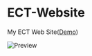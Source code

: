 # ECT-Website
My ECT Web Site([Demo](https://github.com/handutec/ECT-Web/index.html))

![Preview](https://github.com/handutec/ECT-Web/images/B.jpg)
